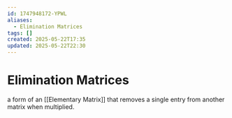 ```yaml
---
id: 1747948172-YPWL
aliases:
  - Elimination Matrices
tags: []
created: 2025-05-22T17:35
updated: 2025-05-22T22:30
---
```


# Elimination Matrices
a form of an [[Elementary Matrix]] that removes a single entry from another matrix when multiplied.
